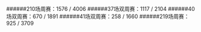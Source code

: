 ######210场周赛：1576 / 4006
######37场双周赛：1117 / 2104
######40场双周赛：670 / 1891
######41场双周赛：258 / 1660
######219场周赛：925 / 3709

